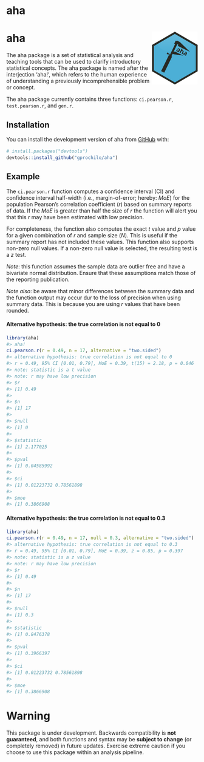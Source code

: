 
<!-- README.md is generated from README.Rmd. Please edit that file -->

# aha

<!-- badges: start -->

# aha <img src='man/figures/logo.png' align="right" height="138.5" />

<!-- badges: end -->

The aha package is a set of statistical analysis and teaching tools that
can be used to clarify introductory statistical concepts. The aha
package is named after the interjection ‘aha\!’, which refers to the
human experience of understanding a previously incomprehensible problem
or concept.

The aha package currently contains three functions: `ci.pearson.r`,
`test.pearson.r`, and
`gen.r`.

## Installation

<!-- You can install the released version of aha from [CRAN](https://CRAN.R-project.org) with: -->

<!-- ``` r -->

<!-- install.packages("aha") -->

<!-- ``` -->

You can install the development version of aha from
[GitHub](https://github.com/gprochilo) with:

``` r
# install.packages("devtools")
devtools::install_github("gprochilo/aha")
```

## Example

The `ci.pearson.r` function computes a confidence interval (CI) and
confidence interval half-width (i.e., margin-of-error; hereby: *MoE*)
for the population Pearson’s correlation coefficient (*r*) based on
summary reports of data. If the *MoE* is greater than half the size of
*r* the function will alert you that this *r* may have been estimated
with low precision.

For completeness, the function also computes the exact *t* value and *p*
value for a given combination of *r* and sample size (*N*). This is
useful if the summary report has not included these values. This
function also supports non-zero null values. If a non-zero null value is
selected, the resulting test is a *z* test.

*Note*: this function assumes the sample data are outlier free and have
a bivariate normal distribution. Ensure that these assumptions match
those of the reporting publication.

*Note also*: be aware that minor differences between the summary data
and the function output may occur dur to the loss of precision when
using summary data. This is because you are using *r* values that have
been rounded.

#### Alternative hypothesis: the true correlation is not equal to 0

``` r
library(aha)
#> aha!
ci.pearson.r(r = 0.49, n = 17, alternative = "two.sided")
#> alternative hypothesis: true correlation is not equal to 0 
#> r = 0.49, 95% CI [0.01, 0.79], MoE = 0.39, t(15) = 2.18, p = 0.046 
#> note: statistic is a t value 
#> note: r may have low precision
#> $r
#> [1] 0.49
#> 
#> $n
#> [1] 17
#> 
#> $null
#> [1] 0
#> 
#> $statistic
#> [1] 2.177025
#> 
#> $pval
#> [1] 0.04585992
#> 
#> $ci
#> [1] 0.01223732 0.78561898
#> 
#> $moe
#> [1] 0.3866908
```

#### Alternative hypothesis: the true correlation is not equal to 0.3

``` r
library(aha)
ci.pearson.r(r = 0.49, n = 17, null = 0.3, alternative = "two.sided")
#> alternative hypothesis: true correlation is not equal to 0.3 
#> r = 0.49, 95% CI [0.01, 0.79], MoE = 0.39, z = 0.85, p = 0.397 
#> note: statistic is a z value 
#> note: r may have low precision
#> $r
#> [1] 0.49
#> 
#> $n
#> [1] 17
#> 
#> $null
#> [1] 0.3
#> 
#> $statistic
#> [1] 0.8476378
#> 
#> $pval
#> [1] 0.3966397
#> 
#> $ci
#> [1] 0.01223732 0.78561898
#> 
#> $moe
#> [1] 0.3866908
```

# Warning

This package is under development. Backwards compatibility is **not
guaranteed**, and both functions and syntax may be **subject to change**
(or completely removed) in future updates. Exercise extreme caution if
you choose to use this package within an analysis
pipeline.

<!-- What is special about using `README.Rmd` instead of just `README.md`? You can include R chunks like so: -->

<!-- ```{r cars} -->

<!-- summary(cars) -->

<!-- ``` -->

<!-- You'll still need to render `README.Rmd` regularly, to keep `README.md` up-to-date. -->

<!-- You can also embed plots, for example: -->

<!-- ```{r pressure, echo = FALSE} -->

<!-- plot(pressure) -->

<!-- ``` -->

<!-- In that case, don't forget to commit and push the resulting figure files, so they display on GitHub! -->

